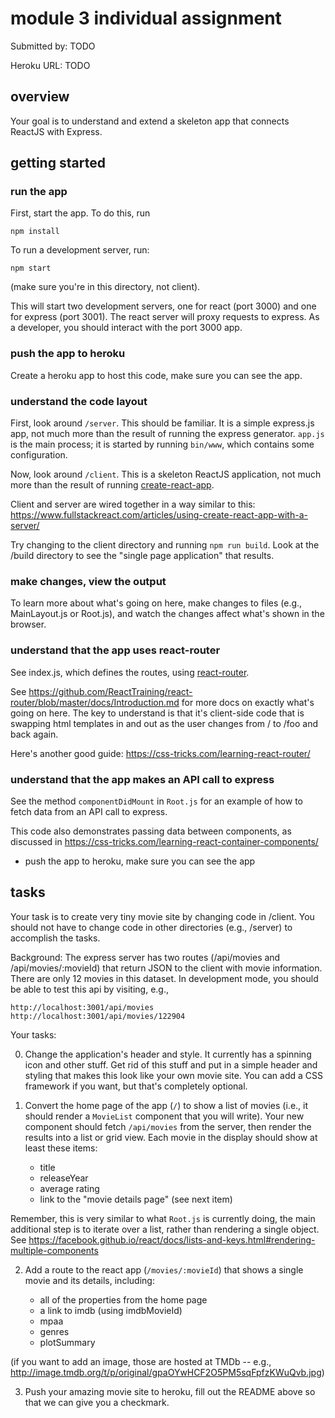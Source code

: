# module 3 individual assignment

Submitted by: TODO

Heroku URL: TODO

## overview

Your goal is to understand and extend a skeleton app that connects ReactJS with Express.

## getting started

### run the app

First, start the app. To do this, run

    npm install

To run a development server, run:

    npm start

(make sure you're in this directory, not client).

This will start two development servers, one for react (port 3000) and one
for express (port 3001). The react server will proxy requests to express.
As a developer, you should interact with the port 3000 app.

### push the app to heroku

Create a heroku app to host this code, make sure you can see the app.

### understand the code layout

First, look around `/server`. This should be familiar.  It is a simple express.js app, not much more than the result of running the express generator.  `app.js` is the main process; it is started by running `bin/www`, which contains some configuration.

Now, look around `/client`. This is a skeleton ReactJS application, not much more than the result of running [create-react-app](https://github.com/facebookincubator/create-react-app).

Client and server are wired together in a way similar to this: <https://www.fullstackreact.com/articles/using-create-react-app-with-a-server/>

Try changing to the client directory and running `npm run build`.  Look at the /build directory to see the "single page application" that results.

### make changes, view the output

To learn more about what's going on here, make changes to files (e.g., MainLayout.js or Root.js), and watch the changes affect what's shown in the browser.

### understand that the app uses react-router

See index.js, which defines the routes, using [react-router](https://github.com/ReactTraining/react-router).

See <https://github.com/ReactTraining/react-router/blob/master/docs/Introduction.md> for more docs on exactly what's going on here. The key to understand is that it's client-side code that is swapping html templates in and out as the user changes from / to /foo and back again.

Here's another good guide: <https://css-tricks.com/learning-react-router/>

### understand that the app makes an API call to express

See the method `componentDidMount` in `Root.js` for an example of how to fetch data from an API call to express.

This code also demonstrates passing data between components, as discussed in <https://css-tricks.com/learning-react-container-components/>


* push the app to heroku, make sure you can see the app

## tasks

Your task is to create very tiny movie site by changing code in /client. You should not have to change code in other directories (e.g., /server) to accomplish the tasks.

Background: The express server has two routes (/api/movies and /api/movies/:movieId) that return JSON to the client with movie information. There are only 12 movies in this dataset. In development mode, you should be able to test this api by visiting, e.g.,

    http://localhost:3001/api/movies
    http://localhost:3001/api/movies/122904

Your tasks:

0. Change the application's header and style. It currently has a spinning icon and other stuff.  Get rid of this stuff and put in a simple header and styling that makes this look like your own movie site.  You can add a CSS framework if you want, but that's completely optional.

1. Convert the home page of the app (`/`) to show a list of movies (i.e., it should render a `MovieList` component that you will write). Your new component should fetch `/api/movies` from the server, then render the results into a list or grid view. Each movie in the display should show at least these items:

    * title
    * releaseYear
    * average rating
    * link to the "movie details page" (see next item)

Remember, this is very similar to what `Root.js` is currently doing, the main additional step is to iterate over a list, rather than rendering a single object.  See <https://facebook.github.io/react/docs/lists-and-keys.html#rendering-multiple-components>

2. Add a route to the react app (`/movies/:movieId`) that shows a single movie and its details, including:

    * all of the properties from the home page
    * a link to imdb (using imdbMovieId)
    * mpaa
    * genres
    * plotSummary

(if you want to add an image, those are hosted at TMDb -- e.g., <http://image.tmdb.org/t/p/original/gpaOYwHCF2O5PM5sqFpfzKWuQvb.jpg>)

3. Push your amazing movie site to heroku, fill out the README above so that we can give you a checkmark.

